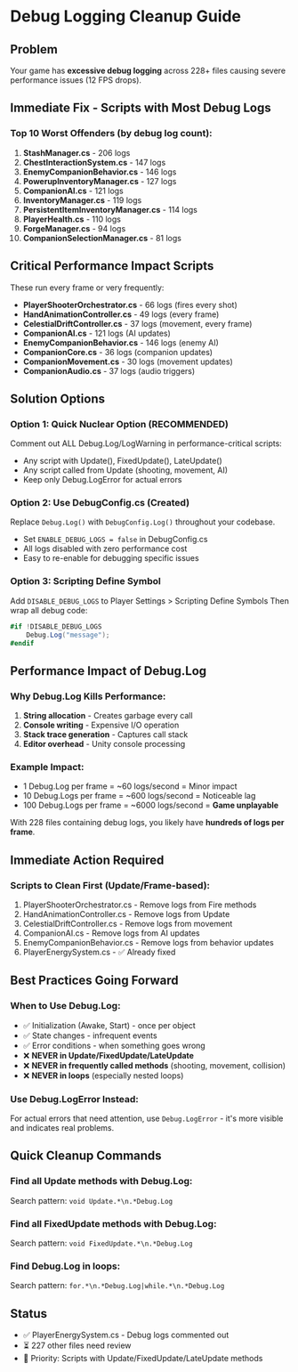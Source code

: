 # Debug Logging Cleanup Guide

## Problem
Your game has **excessive debug logging** across 228+ files causing severe performance issues (12 FPS drops).

## Immediate Fix - Scripts with Most Debug Logs

### Top 10 Worst Offenders (by debug log count):
1. **StashManager.cs** - 206 logs
2. **ChestInteractionSystem.cs** - 147 logs  
3. **EnemyCompanionBehavior.cs** - 146 logs
4. **PowerupInventoryManager.cs** - 127 logs
5. **CompanionAI.cs** - 121 logs
6. **InventoryManager.cs** - 119 logs
7. **PersistentItemInventoryManager.cs** - 114 logs
8. **PlayerHealth.cs** - 110 logs
9. **ForgeManager.cs** - 94 logs
10. **CompanionSelectionManager.cs** - 81 logs

## Critical Performance Impact Scripts
These run every frame or very frequently:
- **PlayerShooterOrchestrator.cs** - 66 logs (fires every shot)
- **HandAnimationController.cs** - 49 logs (every frame)
- **CelestialDriftController.cs** - 37 logs (movement, every frame)
- **CompanionAI.cs** - 121 logs (AI updates)
- **EnemyCompanionBehavior.cs** - 146 logs (enemy AI)
- **CompanionCore.cs** - 36 logs (companion updates)
- **CompanionMovement.cs** - 30 logs (movement updates)
- **CompanionAudio.cs** - 37 logs (audio triggers)

## Solution Options

### Option 1: Quick Nuclear Option (RECOMMENDED)
Comment out ALL Debug.Log/LogWarning in performance-critical scripts:
- Any script with Update(), FixedUpdate(), LateUpdate()
- Any script called from Update (shooting, movement, AI)
- Keep only Debug.LogError for actual errors

### Option 2: Use DebugConfig.cs (Created)
Replace `Debug.Log()` with `DebugConfig.Log()` throughout your codebase.
- Set `ENABLE_DEBUG_LOGS = false` in DebugConfig.cs
- All logs disabled with zero performance cost
- Easy to re-enable for debugging specific issues

### Option 3: Scripting Define Symbol
Add `DISABLE_DEBUG_LOGS` to Player Settings > Scripting Define Symbols
Then wrap all debug code:
```csharp
#if !DISABLE_DEBUG_LOGS
    Debug.Log("message");
#endif
```

## Performance Impact of Debug.Log

### Why Debug.Log Kills Performance:
1. **String allocation** - Creates garbage every call
2. **Console writing** - Expensive I/O operation  
3. **Stack trace generation** - Captures call stack
4. **Editor overhead** - Unity console processing

### Example Impact:
- 1 Debug.Log per frame = ~60 logs/second = Minor impact
- 10 Debug.Logs per frame = ~600 logs/second = Noticeable lag
- 100 Debug.Logs per frame = ~6000 logs/second = **Game unplayable**

With 228 files containing debug logs, you likely have **hundreds of logs per frame**.

## Immediate Action Required

### Scripts to Clean First (Update/Frame-based):
1. PlayerShooterOrchestrator.cs - Remove logs from Fire methods
2. HandAnimationController.cs - Remove logs from Update
3. CelestialDriftController.cs - Remove logs from movement
4. CompanionAI.cs - Remove logs from AI updates
5. EnemyCompanionBehavior.cs - Remove logs from behavior updates
6. PlayerEnergySystem.cs - ✅ Already fixed

## Best Practices Going Forward

### When to Use Debug.Log:
- ✅ Initialization (Awake, Start) - once per object
- ✅ State changes - infrequent events
- ✅ Error conditions - when something goes wrong
- ❌ **NEVER in Update/FixedUpdate/LateUpdate**
- ❌ **NEVER in frequently called methods** (shooting, movement, collision)
- ❌ **NEVER in loops** (especially nested loops)

### Use Debug.LogError Instead:
For actual errors that need attention, use `Debug.LogError` - it's more visible and indicates real problems.

## Quick Cleanup Commands

### Find all Update methods with Debug.Log:
Search pattern: `void Update.*\n.*Debug.Log`

### Find all FixedUpdate methods with Debug.Log:
Search pattern: `void FixedUpdate.*\n.*Debug.Log`

### Find Debug.Log in loops:
Search pattern: `for.*\n.*Debug.Log|while.*\n.*Debug.Log`

## Status
- ✅ PlayerEnergySystem.cs - Debug logs commented out
- ⏳ 227 other files need review
- 🎯 Priority: Scripts with Update/FixedUpdate/LateUpdate methods
